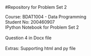 #Repository for Problem Set 2

Course: BDAT1004 - Data Programming <br>
Student No: 200460907 <br>
IPython Notebook for Problem Set 2 
<br>
<br>
Question 4 in Docx file
<br>
<br>
Extras: Supporting html and py file
